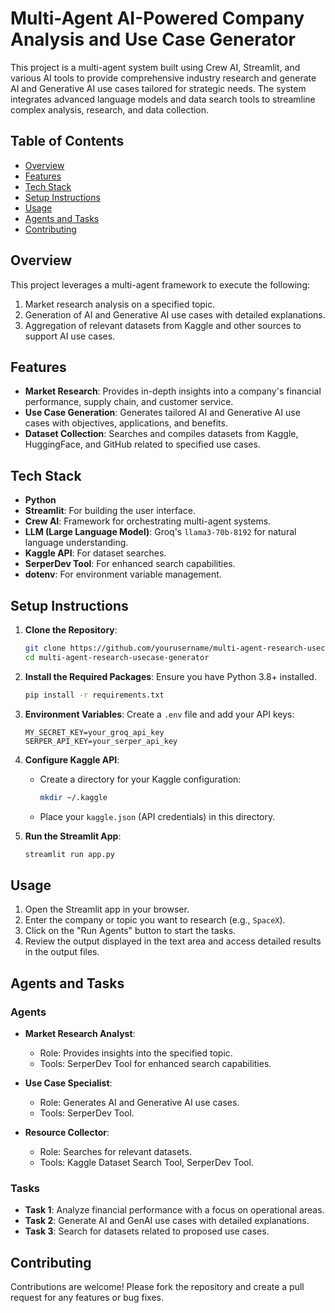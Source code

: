 # Multi-Agent AI-Powered Company Analysis and Use Case Generator

This project is a multi-agent system built using Crew AI, Streamlit, and various AI tools to provide comprehensive industry research and generate AI and Generative AI use cases tailored for strategic needs. The system integrates advanced language models and data search tools to streamline complex analysis, research, and data collection.

## Table of Contents
- [Overview](#overview)
- [Features](#features)
- [Tech Stack](#tech-stack)
- [Setup Instructions](#setup-instructions)
- [Usage](#usage)
- [Agents and Tasks](#agents-and-tasks)
- [Contributing](#contributing)

## Overview
This project leverages a multi-agent framework to execute the following:
1. Market research analysis on a specified topic.
2. Generation of AI and Generative AI use cases with detailed explanations.
3. Aggregation of relevant datasets from Kaggle and other sources to support AI use cases.

## Features
- **Market Research**: Provides in-depth insights into a company's financial performance, supply chain, and customer service.
- **Use Case Generation**: Generates tailored AI and Generative AI use cases with objectives, applications, and benefits.
- **Dataset Collection**: Searches and compiles datasets from Kaggle, HuggingFace, and GitHub related to specified use cases.

## Tech Stack
- **Python**
- **Streamlit**: For building the user interface.
- **Crew AI**: Framework for orchestrating multi-agent systems.
- **LLM (Large Language Model)**: Groq's `llama3-70b-8192` for natural language understanding.
- **Kaggle API**: For dataset searches.
- **SerperDev Tool**: For enhanced search capabilities.
- **dotenv**: For environment variable management.

## Setup Instructions

1. **Clone the Repository**:
    ```bash
    git clone https://github.com/yourusername/multi-agent-research-usecase-generator.git
    cd multi-agent-research-usecase-generator
    ```

2. **Install the Required Packages**:
    Ensure you have Python 3.8+ installed.
    ```bash
    pip install -r requirements.txt
    ```

3. **Environment Variables**:
    Create a `.env` file and add your API keys:
    ```
    MY_SECRET_KEY=your_groq_api_key
    SERPER_API_KEY=your_serper_api_key
    ```

4. **Configure Kaggle API**:
    - Create a directory for your Kaggle configuration:
      ```bash
      mkdir ~/.kaggle
      ```
    - Place your `kaggle.json` (API credentials) in this directory.

5. **Run the Streamlit App**:
    ```bash
    streamlit run app.py
    ```

## Usage
1. Open the Streamlit app in your browser.
2. Enter the company or topic you want to research (e.g., `SpaceX`).
3. Click on the "Run Agents" button to start the tasks.
4. Review the output displayed in the text area and access detailed results in the output files.

## Agents and Tasks

### Agents
- **Market Research Analyst**:
  - Role: Provides insights into the specified topic.
  - Tools: SerperDev Tool for enhanced search capabilities.

- **Use Case Specialist**:
  - Role: Generates AI and Generative AI use cases.
  - Tools: SerperDev Tool.

- **Resource Collector**:
  - Role: Searches for relevant datasets.
  - Tools: Kaggle Dataset Search Tool, SerperDev Tool.

### Tasks
- **Task 1**: Analyze financial performance with a focus on operational areas.
- **Task 2**: Generate AI and GenAI use cases with detailed explanations.
- **Task 3**: Search for datasets related to proposed use cases.

## Contributing
Contributions are welcome! Please fork the repository and create a pull request for any features or bug fixes.

